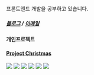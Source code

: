 <p>프론트엔드 개발을 공부하고 있습니다.</p>

##### [블로그](https://velog.io/@forestream/posts) / [이메일](mailto:rj2303@naver.com)
#### 개인프로젝트 
#### [Project Christmas](https://doosichilbun.com)

<p></p>

<div>
<!-- <img src="https://img.shields.io/badge/html-E34F26?style=for-the-badge&logo=html5&logoColor=black"/>
<img src="https://img.shields.io/badge/css-1572B6?style=for-the-badge&logo=css3&logoColor=black"/>
<img src="https://img.shields.io/badge/javascript-F7DF1E?style=for-the-badge&logo=javascript&logoColor=black"/> -->
<img src="https://img.shields.io/badge/react-61DAFB?style=for-the-badge&logo=react&logoColor=black"/>
<img src="https://img.shields.io/badge/next.js-black?style=for-the-badge&logo=nextdotjs&logoColor=white"/>
<img src="https://img.shields.io/badge/typescript-3178C6?style=for-the-badge&logo=typescript&logoColor=white"/>
<img src="https://img.shields.io/badge/tailwind%20css-06B6D4?style=for-the-badge&logo=tailwindcss&logoColor=white"/>
<img src="https://img.shields.io/badge/react%20query-FF4154?style=for-the-badge&logo=reactquery&logoColor=white"/>
<img src="https://img.shields.io/badge/jest-C21325?style=for-the-badge&logo=jest&logoColor=white"/>
<!-- <img src="https://img.shields.io/badge/react%20hook%20form-EC5990?style=for-the-badge&logo=reacthookform&logoColor=white"/> -->
</div>

<br/>

<!---
- 👀 I’m interested in ...
- 🌱 I’m currently learning ...
- 💞️ I’m looking to collaborate on ...
- 📫 How to reach me ...
- 😄 Pronouns: ...
- ⚡ Fun fact: ...
forestream/forestream is a ✨ special ✨ repository because its `README.md` (this file) appears on your GitHub profile.
You can click the Preview link to take a look at your changes.
--->

